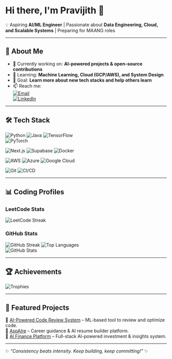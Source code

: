 # Hi there, I'm Pravijith 👋  

💡 Aspiring **AI/ML Engineer** | Passionate about **Data Engineering, Cloud, and Scalable Systems** | Preparing for MAANG roles  

---

## 🚀 About Me  
- 🔭 Currently working on: **AI-powered projects & open-source contributions**  
- 🌱 Learning: **Machine Learning, Cloud (GCP/AWS), and System Design**  
- 🎯 Goal: **Learn more about new tech stacks and help others learn**  
- 📫 Reach me:  
  [![Email](https://img.shields.io/badge/Email-Contact-blue?style=flat&logo=gmail)](mailto:pravijithzzz@gmail.com)  
  [![LinkedIn](https://img.shields.io/badge/LinkedIn-Connect-blue?style=flat&logo=linkedin)](https://www.linkedin.com/in/pravijith/)

---

## 🛠️ Tech Stack  

![Python](https://img.shields.io/badge/Python-3776AB?style=for-the-badge&logo=python&logoColor=white)  ![Java](https://img.shields.io/badge/Java-ED8B00?style=for-the-badge&logo=openjdk&logoColor=white)  ![TensorFlow](https://img.shields.io/badge/TensorFlow-FF6F00?style=for-the-badge&logo=tensorflow&logoColor=white)  
![PyTorch](https://img.shields.io/badge/PyTorch-EE4C2C?style=for-the-badge&logo=pytorch&logoColor=white)  

![Next.js](https://img.shields.io/badge/Next.js-000000?style=for-the-badge&logo=next.js&logoColor=white)  ![Supabase](https://img.shields.io/badge/Supabase-3ECF8E?style=for-the-badge&logo=supabase&logoColor=white)  ![Docker](https://img.shields.io/badge/Docker-2496ED?style=for-the-badge&logo=docker&logoColor=white)  

![AWS](https://img.shields.io/badge/AWS-FF9900?style=for-the-badge&logo=amazon-aws&logoColor=white)  ![Azure](https://img.shields.io/badge/Microsoft_Azure-0078D4?style=for-the-badge&logo=microsoft-azure&logoColor=white)  ![Google Cloud](https://img.shields.io/badge/Google_Cloud-4285F4?style=for-the-badge&logo=google-cloud&logoColor=white)  

![Git](https://img.shields.io/badge/Git-F05032?style=for-the-badge&logo=git&logoColor=white)  ![CI/CD](https://img.shields.io/badge/CI/CD-0052CC?style=for-the-badge&logo=gitlab&logoColor=white)

---

## 📊 Coding Profiles  


### **LeetCode Stats**  
![LeetCode Streak](https://leetcard.jacoblin.cool/Pravijith_J_Prakash?theme=dark)


### **GitHub Stats**  
![GitHub Streak](https://github-readme-streak-stats.herokuapp.com?user=Pravijith-j-p&theme=tokyonight&hide_border=true)  ![Top Languages](https://github-readme-stats.vercel.app/api/top-langs/?username=Pravijith-j-p&layout=compact&theme=tokyonight&hide_border=true)  
![GitHub Stats](https://github-readme-stats.vercel.app/api?username=Pravijith-j-p&show_icons=true&theme=tokyonight&hide_border=true)  


---

## 🏆 Achievements  

![Trophies](https://github-profile-trophy.vercel.app/?username=Pravijith-j-p&theme=algolia&margin-w=15&margin-h=15&no-frame=true)  

---

## 📌 Featured Projects  

🔹 [AI-Powered Code Review System](https://github.com/Pravijith-j-p/ai-code-review) – ML-based tool to review and optimize code.  
🔹 [AspAIre](https://github.com/Pravijith-j-p/aspire) – Career guidance & AI resume builder platform.  
🔹 [AI Finance Platform](https://github.com/Pravijith-j-p/ai-finance-platform) – Full-stack AI-powered investment & insights system.  

---

✨ _“Consistency beats intensity. Keep building, keep committing!”_ ✨
